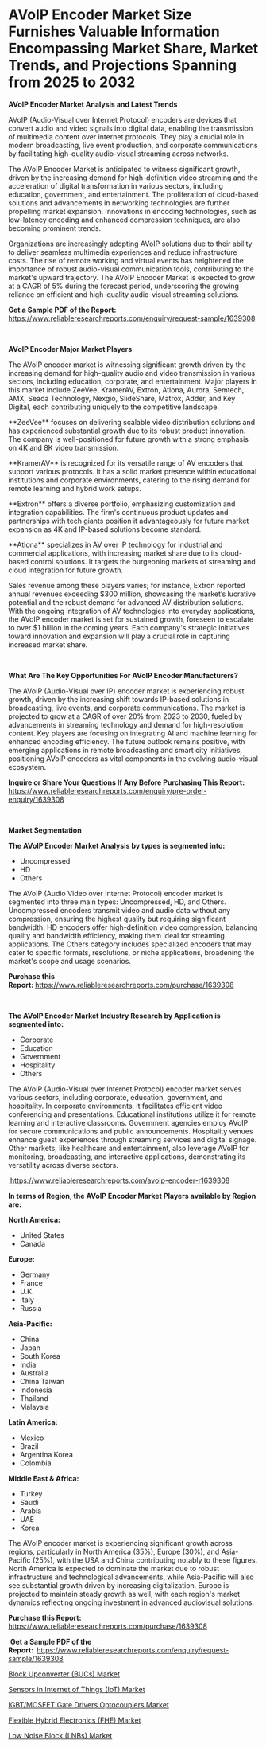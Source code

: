 <p><h1>AVoIP Encoder Market Size Furnishes Valuable Information Encompassing Market Share, Market Trends, and Projections Spanning from 2025 to 2032</h1></p><p><strong>AVoIP Encoder Market Analysis and Latest Trends</strong></p>
<p><p>AVoIP (Audio-Visual over Internet Protocol) encoders are devices that convert audio and video signals into digital data, enabling the transmission of multimedia content over internet protocols. They play a crucial role in modern broadcasting, live event production, and corporate communications by facilitating high-quality audio-visual streaming across networks.</p><p>The AVoIP Encoder Market is anticipated to witness significant growth, driven by the increasing demand for high-definition video streaming and the acceleration of digital transformation in various sectors, including education, government, and entertainment. The proliferation of cloud-based solutions and advancements in networking technologies are further propelling market expansion. Innovations in encoding technologies, such as low-latency encoding and enhanced compression techniques, are also becoming prominent trends.</p><p>Organizations are increasingly adopting AVoIP solutions due to their ability to deliver seamless multimedia experiences and reduce infrastructure costs. The rise of remote working and virtual events has heightened the importance of robust audio-visual communication tools, contributing to the market's upward trajectory. The AVoIP Encoder Market is expected to grow at a CAGR of 5% during the forecast period, underscoring the growing reliance on efficient and high-quality audio-visual streaming solutions.</p></p>
<p><strong>Get a Sample PDF of the Report:&nbsp;</strong> <a href="https://www.reliableresearchreports.com/enquiry/request-sample/1639308?utm_campaign=33&utm_medium=2&utm_source=Github&utm_content=ia&utm_term=12022025&utm_id=avoip-encoder">https://www.reliableresearchreports.com/enquiry/request-sample/1639308</a></p>
<p>&nbsp;</p>
<p><strong>AVoIP Encoder Major Market Players</strong></p>
<p><p>The AVoIP encoder market is witnessing significant growth driven by the increasing demand for high-quality audio and video transmission in various sectors, including education, corporate, and entertainment. Major players in this market include ZeeVee, KramerAV, Extron, Atlona, Aurora, Semtech, AMX, Seada Technology, Nexgio, SlideShare, Matrox, Adder, and Key Digital, each contributing uniquely to the competitive landscape.</p><p>**ZeeVee** focuses on delivering scalable video distribution solutions and has experienced substantial growth due to its robust product innovation. The company is well-positioned for future growth with a strong emphasis on 4K and 8K video transmission.</p><p>**KramerAV** is recognized for its versatile range of AV encoders that support various protocols. It has a solid market presence within educational institutions and corporate environments, catering to the rising demand for remote learning and hybrid work setups.</p><p>**Extron** offers a diverse portfolio, emphasizing customization and integration capabilities. The firm's continuous product updates and partnerships with tech giants position it advantageously for future market expansion as 4K and IP-based solutions become standard.</p><p>**Atlona** specializes in AV over IP technology for industrial and commercial applications, with increasing market share due to its cloud-based control solutions. It targets the burgeoning markets of streaming and cloud integration for future growth.</p><p>Sales revenue among these players varies; for instance, Extron reported annual revenues exceeding $300 million, showcasing the market’s lucrative potential and the robust demand for advanced AV distribution solutions. With the ongoing integration of AV technologies into everyday applications, the AVoIP encoder market is set for sustained growth, foreseen to escalate to over $1 billion in the coming years. Each company's strategic initiatives toward innovation and expansion will play a crucial role in capturing increased market share.</p></p>
<p>&nbsp;</p>
<p><strong>What Are The Key Opportunities For AVoIP Encoder Manufacturers?</strong></p>
<p><p>The AVoIP (Audio-Visual over IP) encoder market is experiencing robust growth, driven by the increasing shift towards IP-based solutions in broadcasting, live events, and corporate communications. The market is projected to grow at a CAGR of over 20% from 2023 to 2030, fueled by advancements in streaming technology and demand for high-resolution content. Key players are focusing on integrating AI and machine learning for enhanced encoding efficiency. The future outlook remains positive, with emerging applications in remote broadcasting and smart city initiatives, positioning AVoIP encoders as vital components in the evolving audio-visual ecosystem.</p></p>
<p><strong>Inquire or Share Your Questions If Any Before Purchasing This Report:</strong> <a href="https://www.reliableresearchreports.com/enquiry/pre-order-enquiry/1639308?utm_campaign=33&utm_medium=2&utm_source=Github&utm_content=ia&utm_term=12022025&utm_id=avoip-encoder">https://www.reliableresearchreports.com/enquiry/pre-order-enquiry/1639308</a></p>
<p>&nbsp;</p>
<p><strong>Market Segmentation</strong></p>
<p><strong>The AVoIP Encoder Market Analysis by types is segmented into:</strong></p>
<p><ul><li>Uncompressed</li><li>HD</li><li>Others</li></ul></p>
<p><p>The AVoIP (Audio Video over Internet Protocol) encoder market is segmented into three main types: Uncompressed, HD, and Others. Uncompressed encoders transmit video and audio data without any compression, ensuring the highest quality but requiring significant bandwidth. HD encoders offer high-definition video compression, balancing quality and bandwidth efficiency, making them ideal for streaming applications. The Others category includes specialized encoders that may cater to specific formats, resolutions, or niche applications, broadening the market's scope and usage scenarios.</p></p>
<p><strong>Purchase this Report:&nbsp;</strong><a href="https://www.reliableresearchreports.com/purchase/1639308?utm_campaign=33&utm_medium=2&utm_source=Github&utm_content=ia&utm_term=12022025&utm_id=avoip-encoder">https://www.reliableresearchreports.com/purchase/1639308</a></p>
<p>&nbsp;</p>
<p><strong>The AVoIP Encoder Market Industry Research by Application is segmented into:</strong></p>
<p><ul><li>Corporate</li><li>Education</li><li>Government</li><li>Hospitality</li><li>Others</li></ul></p>
<p><p>The AVoIP (Audio-Visual over Internet Protocol) encoder market serves various sectors, including corporate, education, government, and hospitality. In corporate environments, it facilitates efficient video conferencing and presentations. Educational institutions utilize it for remote learning and interactive classrooms. Government agencies employ AVoIP for secure communications and public announcements. Hospitality venues enhance guest experiences through streaming services and digital signage. Other markets, like healthcare and entertainment, also leverage AVoIP for monitoring, broadcasting, and interactive applications, demonstrating its versatility across diverse sectors.</p></p>
<p><a href="https://www.reliableresearchreports.com/avoip-encoder-r1639308?utm_campaign=33&utm_medium=2&utm_source=Github&utm_content=ia&utm_term=12022025&utm_id=avoip-encoder">&nbsp;https://www.reliableresearchreports.com/avoip-encoder-r1639308</a></p>
<p><strong>In terms of Region, the AVoIP Encoder Market Players available by Region are:</strong></p>
<p>
    <p> <strong> North America: </strong>
        <ul>
            <li>United States</li>
            <li>Canada</li>
        </ul>
        </p> 
    <p> <strong> Europe: </strong>
        <ul>
            <li>Germany</li>
            <li>France</li>
            <li>U.K.</li>
            <li>Italy</li>
            <li>Russia</li>
        </ul>
        </p> 
    <p> <strong> Asia-Pacific: </strong>
        <ul>
            <li>China</li>
            <li>Japan</li>
            <li>South Korea</li>
            <li>India</li>
            <li>Australia</li>
            <li>China Taiwan</li>
            <li>Indonesia</li>
            <li>Thailand</li>
            <li>Malaysia</li>
        </ul>
        </p> 
    <p> <strong> Latin America: </strong>
        <ul>
            <li>Mexico</li>
            <li>Brazil</li>
            <li>Argentina Korea</li>
            <li>Colombia</li>
        </ul>
        </p> 
    <p> <strong> Middle East & Africa: </strong>
        <ul>
            <li>Turkey</li>
            <li>Saudi</li>
            <li>Arabia</li>
            <li>UAE</li>
            <li>Korea</li>
        </ul>
    </p>
    </p>
<p><p>The AVoIP encoder market is experiencing significant growth across regions, particularly in North America (35%), Europe (30%), and Asia-Pacific (25%), with the USA and China contributing notably to these figures. North America is expected to dominate the market due to robust infrastructure and technological advancements, while Asia-Pacific will also see substantial growth driven by increasing digitalization. Europe is projected to maintain steady growth as well, with each region's market dynamics reflecting ongoing investment in advanced audiovisual solutions.</p></p>
<p><strong>Purchase this Report: </strong><a href="https://www.reliableresearchreports.com/purchase/1639308?utm_campaign=33&utm_medium=2&utm_source=Github&utm_content=ia&utm_term=12022025&utm_id=avoip-encoder">https://www.reliableresearchreports.com/purchase/1639308</a></p>
<p>&nbsp;<strong>Get a Sample PDF of the Report:&nbsp;&nbsp;</strong><a href="https://www.reliableresearchreports.com/enquiry/request-sample/1639308?utm_campaign=33&utm_medium=2&utm_source=Github&utm_content=ia&utm_term=12022025&utm_id=avoip-encoder">https://www.reliableresearchreports.com/enquiry/request-sample/1639308</a></p>
<p><strong></strong></p>
<p><p><a href="https://github.com/sawrovpipolo/Market-Research-Report-List-1/blob/main/block-upconverter-bucs-market.md?utm_campaign=33&utm_medium=2&utm_source=Github&utm_content=ia&utm_term=12022025&utm_id=avoip-encoder">Block Upconverter (BUCs) Market</a></p><p><a href="https://github.com/ritooesiaba/Market-Research-Report-List-1/blob/main/sensors-in-internet-of-things-iot-market.md?utm_campaign=33&utm_medium=2&utm_source=Github&utm_content=ia&utm_term=12022025&utm_id=avoip-encoder">Sensors in Internet of Things (IoT) Market</a></p><p><a href="https://github.com/elvutedipela/Market-Research-Report-List-1/blob/main/igbtmosfet-gate-drivers-optocouplers-market.md?utm_campaign=33&utm_medium=2&utm_source=Github&utm_content=ia&utm_term=12022025&utm_id=avoip-encoder">IGBT/MOSFET Gate Drivers Optocouplers Market</a></p><p><a href="https://github.com/sponsumelo/Market-Research-Report-List-1/blob/main/flexible-hybrid-electronics-fhe-market.md?utm_campaign=33&utm_medium=2&utm_source=Github&utm_content=ia&utm_term=12022025&utm_id=avoip-encoder">Flexible Hybrid Electronics (FHE) Market</a></p><p><a href="https://github.com/aarajlyre/Market-Research-Report-List-1/blob/main/low-noise-block-lnbs-market.md?utm_campaign=33&utm_medium=2&utm_source=Github&utm_content=ia&utm_term=12022025&utm_id=avoip-encoder">Low Noise Block (LNBs) Market</a></p></p>